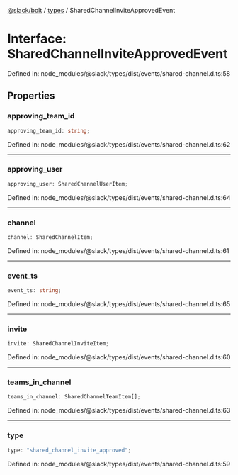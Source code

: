 [@slack/bolt](../../../../index.md) / [types](../index.md) / SharedChannelInviteApprovedEvent

# Interface: SharedChannelInviteApprovedEvent

Defined in: node\_modules/@slack/types/dist/events/shared-channel.d.ts:58

## Properties

### approving\_team\_id

```ts
approving_team_id: string;
```

Defined in: node\_modules/@slack/types/dist/events/shared-channel.d.ts:62

***

### approving\_user

```ts
approving_user: SharedChannelUserItem;
```

Defined in: node\_modules/@slack/types/dist/events/shared-channel.d.ts:64

***

### channel

```ts
channel: SharedChannelItem;
```

Defined in: node\_modules/@slack/types/dist/events/shared-channel.d.ts:61

***

### event\_ts

```ts
event_ts: string;
```

Defined in: node\_modules/@slack/types/dist/events/shared-channel.d.ts:65

***

### invite

```ts
invite: SharedChannelInviteItem;
```

Defined in: node\_modules/@slack/types/dist/events/shared-channel.d.ts:60

***

### teams\_in\_channel

```ts
teams_in_channel: SharedChannelTeamItem[];
```

Defined in: node\_modules/@slack/types/dist/events/shared-channel.d.ts:63

***

### type

```ts
type: "shared_channel_invite_approved";
```

Defined in: node\_modules/@slack/types/dist/events/shared-channel.d.ts:59
